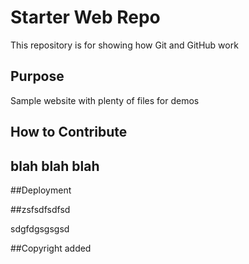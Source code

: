 # Starter Web Repo

This repository is for showing how Git and GitHub work

## Purpose

Sample website with plenty of files for demos

## How to Contribute

## blah blah blah

##Deployment

##zsfsdfsdfsd

sdgfdgsgsgsd

##Copyright added
